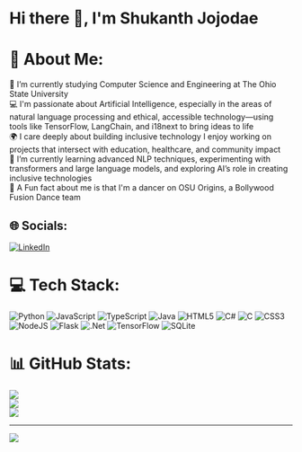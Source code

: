 # Hi there 👋, I'm Shukanth Jojodae

# 💫 About Me:
📖 I’m currently studying Computer Science and Engineering at The Ohio State University<br>💻  I'm passionate about Artificial Intelligence, especially in the areas of natural language processing and ethical, accessible technology—using tools like TensorFlow, LangChain, and i18next to bring ideas to life<br>🌍 I care deeply about building inclusive technology I enjoy working on projects that intersect with education, healthcare, and community impact<br>🌱 I’m currently learning advanced NLP techniques, experimenting with transformers and large language models, and exploring AI’s role in creating inclusive technologies<br>🕺 A Fun fact about me is that I'm a dancer on OSU Origins, a Bollywood Fusion Dance team


## 🌐 Socials:
[![LinkedIn](https://img.shields.io/badge/LinkedIn-%230077B5.svg?logo=linkedin&logoColor=white)](https://www.linkedin.com/in/shukanth-jojodae/) 

# 💻 Tech Stack:
![Python](https://img.shields.io/badge/python-3670A0?style=for-the-badge&logo=python&logoColor=ffdd54) ![JavaScript](https://img.shields.io/badge/javascript-%23323330.svg?style=for-the-badge&logo=javascript&logoColor=%23F7DF1E) ![TypeScript](https://img.shields.io/badge/typescript-%23007ACC.svg?style=for-the-badge&logo=typescript&logoColor=white) ![Java](https://img.shields.io/badge/java-%23ED8B00.svg?style=for-the-badge&logo=openjdk&logoColor=white) ![HTML5](https://img.shields.io/badge/html5-%23E34F26.svg?style=for-the-badge&logo=html5&logoColor=white) ![C#](https://img.shields.io/badge/c%23-%23239120.svg?style=for-the-badge&logo=csharp&logoColor=white) ![C](https://img.shields.io/badge/c-%2300599C.svg?style=for-the-badge&logo=c&logoColor=white) ![CSS3](https://img.shields.io/badge/css3-%231572B6.svg?style=for-the-badge&logo=css3&logoColor=white) ![NodeJS](https://img.shields.io/badge/node.js-6DA55F?style=for-the-badge&logo=node.js&logoColor=white) ![Flask](https://img.shields.io/badge/flask-%23000.svg?style=for-the-badge&logo=flask&logoColor=white) ![.Net](https://img.shields.io/badge/.NET-5C2D91?style=for-the-badge&logo=.net&logoColor=white) ![TensorFlow](https://img.shields.io/badge/TensorFlow-%23FF6F00.svg?style=for-the-badge&logo=TensorFlow&logoColor=white) ![SQLite](https://img.shields.io/badge/sqlite-%2307405e.svg?style=for-the-badge&logo=sqlite&logoColor=white)
# 📊 GitHub Stats:
![](https://github-readme-stats.vercel.app/api?username=shukanth&theme=dark&hide_border=false&include_all_commits=true&count_private=false)<br/>
![](https://nirzak-streak-stats.vercel.app/?user=shukanth&theme=dark&hide_border=false)<br/>
![](https://github-readme-stats.vercel.app/api/top-langs/?username=shukanth&theme=dark&hide_border=false&include_all_commits=true&count_private=false&layout=compact)

---
[![](https://visitcount.itsvg.in/api?id=shukanth&icon=0&color=0)](https://visitcount.itsvg.in)
